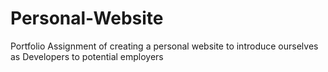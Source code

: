 # Personal-Website

<p>Portfolio Assignment of creating a personal website to introduce ourselves as Developers to potential employers</p>